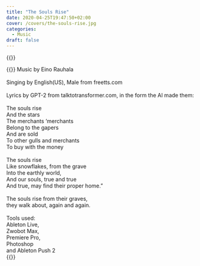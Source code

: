```yaml
---
title: "The Souls Rise"
date: 2020-04-25T19:47:50+02:00
cover: /covers/the-souls-rise.jpg
categories:
  - Music
draft: false
---
```


{{<youtube id="Ri9w04APkVs" class="youtube">}}

{{<monospace>}}
Music by Eino Rauhala<br>
<br>
Singing by English(US), Male from freetts.com<br>
<br>
Lyrics by GPT-2 from talktotransformer.com, in the form the AI made them:<br>
<br>
The souls rise<br>
And the stars<br>
The merchants ‘merchants<br>
Belong to the gapers<br>
And are sold<br>
To other gulls and merchants<br>
To buy with the money<br>
<br>
The souls rise<br>
Like snowflakes, from the grave<br>
Into the earthly world,<br>
And our souls, true and true<br>
And true, may find their proper home.”<br>
<br>
The souls rise from their graves,<br>
they walk about, again and again.<br>
<br>
Tools used:<br>
Ableton Live,<br>
Zwobot Max,<br>
Premiere Pro,<br>
Photoshop<br>
and Ableton Push 2<br>
{{</monospace>}}